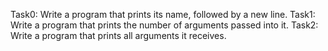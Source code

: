 Task0: Write a program that prints its name, followed by a new line.
Task1: Write a program that prints the number of arguments passed into it.
Task2: Write a program that prints all arguments it receives.
